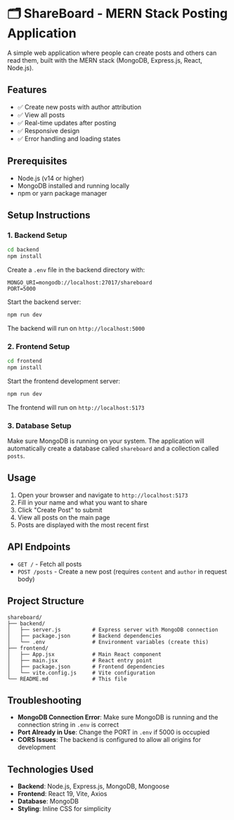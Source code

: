 # 🗂️ ShareBoard - MERN Stack Posting Application

A simple web application where people can create posts and others can read them, built with the MERN stack (MongoDB, Express.js, React, Node.js).

## Features

- ✅ Create new posts with author attribution
- ✅ View all posts
- ✅ Real-time updates after posting
- ✅ Responsive design
- ✅ Error handling and loading states

## Prerequisites

- Node.js (v14 or higher)
- MongoDB installed and running locally
- npm or yarn package manager

## Setup Instructions

### 1. Backend Setup

```bash
cd backend
npm install
```

Create a `.env` file in the backend directory with:
```
MONGO_URI=mongodb://localhost:27017/shareboard
PORT=5000
```

Start the backend server:
```bash
npm run dev
```

The backend will run on `http://localhost:5000`

### 2. Frontend Setup

```bash
cd frontend
npm install
```

Start the frontend development server:
```bash
npm run dev
```

The frontend will run on `http://localhost:5173`

### 3. Database Setup

Make sure MongoDB is running on your system. The application will automatically create a database called `shareboard` and a collection called `posts`.

## Usage

1. Open your browser and navigate to `http://localhost:5173`
2. Fill in your name and what you want to share
3. Click "Create Post" to submit
4. View all posts on the main page
5. Posts are displayed with the most recent first

## API Endpoints

- `GET /` - Fetch all posts
- `POST /posts` - Create a new post (requires `content` and `author` in request body)

## Project Structure

```
shareboard/
├── backend/
│   ├── server.js          # Express server with MongoDB connection
│   ├── package.json       # Backend dependencies
│   └── .env               # Environment variables (create this)
├── frontend/
│   ├── App.jsx            # Main React component
│   ├── main.jsx           # React entry point
│   ├── package.json       # Frontend dependencies
│   └── vite.config.js     # Vite configuration
└── README.md              # This file
```

## Troubleshooting

- **MongoDB Connection Error**: Make sure MongoDB is running and the connection string in `.env` is correct
- **Port Already in Use**: Change the PORT in `.env` if 5000 is occupied
- **CORS Issues**: The backend is configured to allow all origins for development

## Technologies Used

- **Backend**: Node.js, Express.js, MongoDB, Mongoose
- **Frontend**: React 19, Vite, Axios
- **Database**: MongoDB
- **Styling**: Inline CSS for simplicity
